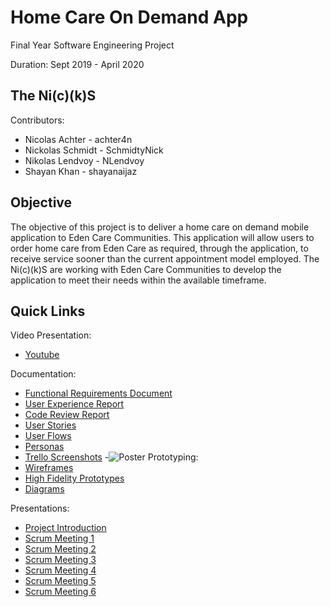 # Home Care On Demand App
Final Year Software Engineering Project

Duration: Sept 2019 - April 2020

## The Ni(c)(k)S
Contributors:
- Nicolas Achter - achter4n
- Nickolas Schmidt - SchmidtyNick
- Nikolas Lendvoy - NLendvoy
- Shayan Khan - shayanaijaz

## Objective
The objective of this project is to deliver a home care on demand mobile application to Eden Care Communities. This application will allow users to order home care from Eden Care as required, through the application, to receive service sooner than the current appointment model employed. The Ni(c)(k)S are working with Eden Care Communities to develop the application to meet their needs within the available timeframe.

## Quick Links
Video Presentation:
- [Youtube](https://www.youtube.com/watch?v=LBN8w-EYp8w)

Documentation:
- [Functional Requirements Document](./Documentation/Functional%20Requirements%20Document.pdf)
- [User Experience Report](./Documentation/Experience%20Report.pdf)
- [Code Review Report](./Documentation/Code%20Review.pdf)
- [User Stories](./Documentation/User%20Stories.pdf)
- [User Flows](./Documentation/User%20Flows.pdf)
- [Personas](./Documentation/Eden%20Care%20Personas.pdf)
- [Trello Screenshots](./Documentation/Screenshots)
-![Poster](./Documentation/Poster%20.png)
Prototyping:
- [Wireframes](./Prototypes/Wireframes)
- [High Fidelity Prototypes](./Prototypes/HighFidelityPrototypes)
- [Diagrams](./Prototypes/Diagrams)

Presentations:
- [Project Introduction](./Presentations/Project%20Introduction.pptx.pdf)
- [Scrum Meeting 1](./Presentations/October%2021st%20Scrum.pdf)
- [Scrum Meeting 2](./Presentations/October%2031st%20Scrum.pdf)
- [Scrum Meeting 3](./Presentations/November%2022nd%20Scrum.pdf)
- [Scrum Meeting 4](./Presentations/January%2014th%20Scrum.pdf)
- [Scrum Meeting 5](./Presentations/February%204th%20Scrum.pdf)
- [Scrum Meeting 6](./Presentations/March%2010th%20Scrum.pdf)
